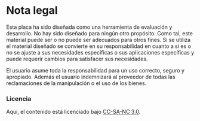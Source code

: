 # Nota legal

Esta placa ha sido diseñada como una herramienta de evaluación y desarrollo. No hay sido diseñado para ningún otro propósito. Como tal, este material puede ser o no puede ser adecuados para otros fines. Si se utiliza el material diseñado se convierte en su responsabilidad en cuanto a si es o no se ajuste a sus necesidades específicas o sus aplicaciones específicas y puede requerir cambios para satisfacer sus necesidades.

El usuario asume toda la responsabilidad para un uso correcto, seguro y apropiado. Además el usuario indemnizará al proveedor de todas las reclamaciones de la manipulación o el uso de los bienes.

### Licencia
Aquí, el contenido está licenciado bajo [CC-SA-NC 3.0](https://creativecommons.org/licenses/by-nc-sa/3.0/).
